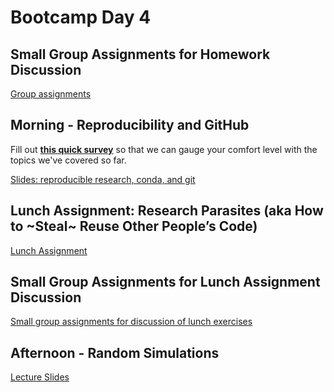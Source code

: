 # Bootcamp Day 4

## Small Group Assignments for Homework Discussion

[Group assignments](https://github.com/bxlab/cmdb-quantbio/blob/main/resources/small_group_assignments/small_group_day3_evening.md)

## Morning - Reproducibility and GitHub

Fill out **[this quick survey](https://forms.gle/RrSWEn1ZAM9P4aSWA)** so that we can gauge your comfort level with the topics we've covered so far.

[Slides: reproducible research, conda, and git](https://docs.google.com/presentation/d/17WPtDhfMPvVYyd0VJPk0qSuAudoJJbfqZnC9_8vDfn4/edit)

<!--
[Zoom recording of lecture]()
-->

## Lunch Assignment: Research Parasites (aka How to ~Steal~ Reuse Other People’s Code)

[Lunch Assignment](https://bxlab.github.io/cmdb-quantbio/assignments/bootcamp/research_parasites_reuse_code/assignment/)

## Small Group Assignments for Lunch Assignment Discussion

[Small group assignments for discussion of lunch exercises](https://github.com/bxlab/cmdb-quantbio/blob/main/resources/small_group_assignments/small_group_day4_lunch.md)



## Afternoon - Random Simulations

[Lecture Slides](https://docs.google.com/presentation/d/1acqu1fxTuRCT33KlCiHfMba7U0eRBqmLHjPafABAeqQ/edit?usp=sharing)

<!--
[Scripts used in livecoding](https://github.com/bxlab/cmdb-quantbio/tree/main/assignments/bootcamp/random_simulation_visualization/slides_asynchronous_or_livecoding_resources)

[Zoom recording of lecture]()


## Homework Assignment: Visualizing Simulation Results and Power

[Homework Assignment](https://bxlab.github.io/cmdb-quantbio/assignments/bootcamp/random_simulation_visualization/assignment)

## Daily Reflection

Please fill out [this google form](https://forms.gle/kPy6BiZDb9SQfSsW7) this evening after class. -->
